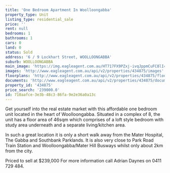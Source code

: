 ```yaml
---
title: 'One Bedroom Apartment In Woolloongabba'
property_type: Unit
listing_type: residential_sale
price: ''
rent: null
bedrooms: 1
bathrooms: 1
cars: 0
land: 0
status: Sold
address: '6 / 9 Lockhart Street, WOOLLOONGABBA'
suburb: WOOLLOONGABBA
main_image: 'https://img.eagleagent.com.au/HT717FX9PZxj-ivqJppmCuFC8lI=/1280x854/smart/https://s3-us-west-2.amazonaws.com/eagleagent-orig/images/6818499/104632209-image-M.jpg'
images: 'http://www.eagleagent.com.au/api/v2/properties/434875/images'
floorplans: 'http://www.eagleagent.com.au/api/v2/properties/434875/floorplans'
documents: 'http://www.eagleagent.com.au/api/v2/properties/434875/documents'
property_id: '434875'
price_search: '239000.0'
id: 710aafce-3e3b-48c3-86fa-9e2e36a0a13c
---
```

Get yourself into the real estate market with this affordable one bedroom unit located in the heart of Woolloongabba. Situated in a complex of 8, the unit has a floor area of 46sqm which comprises of a loft style bedroom with study area underneath and a separate living/kitchen area.

In such a great location it is only a short walk away from the Mater Hospital, The Gabba and Southbank Parklands. It is also very close to Park Road Train Station and Woolloongabba/Mater Hill Busways whilst only about 2km from the city.


Priced to sell at $239,000
For more information call Adrian Daynes on 0411 729 484.